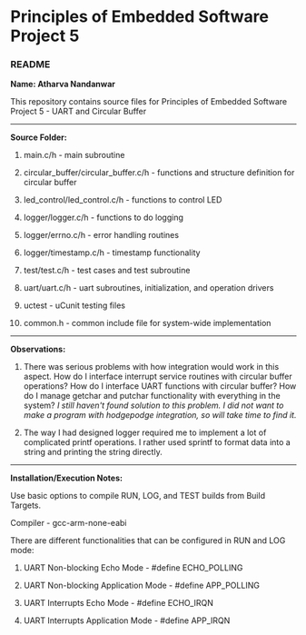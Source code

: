 # Principles of Embedded Software Project 5

### README

**Name: Atharva Nandanwar**

This repository contains source files for Principles of Embedded Software Project 5 - UART and Circular Buffer

---

**Source Folder:**

1. main.c/h - main subroutine

2. circular_buffer/circular_buffer.c/h - functions and structure definition for circular buffer

3. led_control/led_control.c/h - functions to control LED

4. logger/logger.c/h - functions to do logging

5. logger/errno.c/h - error handling routines

6. logger/timestamp.c/h - timestamp functionality

7. test/test.c/h - test cases and test subroutine

8. uart/uart.c/h - uart subroutines, initialization, and operation drivers

9. uctest - uCunit testing files

10. common.h - common include file for system-wide implementation

---

**Observations:**

1. There was serious problems with how integration would work in this aspect. How do I interface interrupt service routines with circular buffer operations? How do I interface UART functions with circular buffer? How do I manage getchar and putchar functionality with everything in the system? *I still haven't found solution to this problem. I did not want to make a program with hodgepodge integration, so will take time to find it.*

2. The way I had designed logger required me to implement a lot of complicated printf operations. I rather used sprintf to format data into a string and printing the string directly.

---

**Installation/Execution Notes:**

Use basic options to compile RUN, LOG, and TEST builds from Build Targets.

Compiler - gcc-arm-none-eabi

There are different functionalities that can be configured in RUN and LOG mode:

1. UART Non-blocking Echo Mode		- #define ECHO_POLLING

2. UART Non-blocking Application Mode	- #define APP_POLLING

3. UART Interrupts Echo Mode		- #define ECHO_IRQN

4. UART Interrupts Application Mode	- #define APP_IRQN
